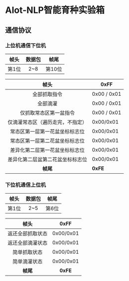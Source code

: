# AIot-NLP智能育种实验箱

## 通信协议

### 上位机通信下位机

| 帧头  | 数据包 |  帧尾  |
| :---: | :----: | :----: |
| 第1位 |  2~8   | 第10位 |

|               帧头               | 0xFF        |
| :------------------------------: | ----------- |
|           全部抓取指令           | 0x00 / 0x01 |
|             全部滴灌             | 0x00 / 0x01 |
|      仅抓取常态区第一盆指令      | 0x00 / 0x01 |
| 仅滴灌常态区（遍历走完，不指定） | 0x00/0x01   |
|  常态区第一层第一花盆坐标标志位  | 0x00/0x01   |
|  常态区第一层第二花盆坐标标志位  | 0x00/0x01   |
|  差异化第二层第一花盆坐标标志位  | 0x00/0x01   |
| 差异化第二层盆第二花盆坐标标志位 | 0x00/0x01   |
|             **帧尾**             | **0xFE**    |

### 下位机通信上位机

| 帧头  | 数据包 | 帧尾  |
| :---: | :----: | :---: |
| 第1位 |  2~5   | 第6位 |

|       帧头       |   0xFF    |
| :--------------: | :-------: |
| 返还全部抓取状态 | 0x00/0x01 |
| 返还全部滴灌状态 | 0x00/0x01 |
|   简单抓取状态   | 0x00/0x01 |
|   简单滴灌状态   | 0x00/0x01 |
|     **帧尾**     | **0xFE**  |

